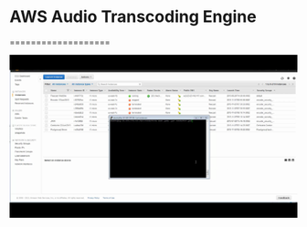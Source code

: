 # AWS Audio Transcoding Engine
===================

[![IMAGE ALT TEXT HERE](screenshot.png)](https://youtu.be/EESc64SPrV8)
